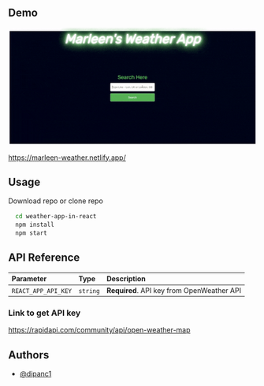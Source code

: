 
## Demo

![](gif.gif)

https://marleen-weather.netlify.app/


## Usage

Download repo or clone repo

```bash
  cd weather-app-in-react
  npm install 
  npm start
```
    
## API Reference


| Parameter | Type     | Description                |
| :-------- | :------- | :------------------------- |
| `REACT_APP_API_KEY` | `string` | **Required**. API key from OpenWeather API |


### Link to get API key

https://rapidapi.com/community/api/open-weather-map
## Authors

- [@dipanc1](https://github.com/dipanc1)
